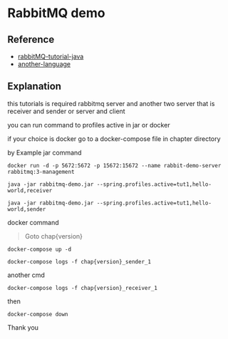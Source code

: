 # RabbitMQ demo

## Reference 
- [rabbitMQ-tutorial-java](https://www.rabbitmq.com/tutorials/tutorial-one-java.html)
- [another-language](https://github.com/rabbitmq/rabbitmq-tutorials)

## Explanation 
this tutorials is required rabbitmq server and another two server that is receiver and sender or server and client

you can run command to profiles active in jar or docker 

if your choice is docker go to a docker-compose file in chapter directory

by Example jar command

    docker run -d -p 5672:5672 -p 15672:15672 --name rabbit-demo-server rabbitmq:3-management

    java -jar rabbitmq-demo.jar --spring.profiles.active=tut1,hello-world,receiver

    java -jar rabbitmq-demo.jar --spring.profiles.active=tut1,hello-world,sender

docker command
> Goto chap{version}

    docker-compose up -d
    
    docker-compose logs -f chap{version}_sender_1 
    
another cmd

    docker-compose logs -f chap{version}_receiver_1
    
then

    docker-compose down
    

Thank you